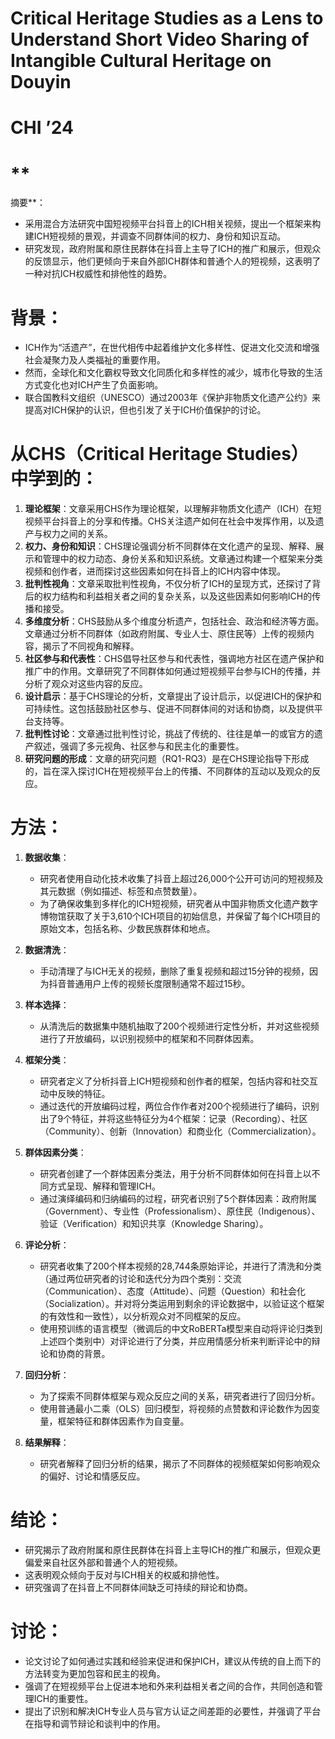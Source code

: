 # **Critical Heritage Studies as a Lens to Understand Short Video Sharing of Intangible Cultural Heritage on Douyin**

# **CHI ’24**

# **  
摘要**：

- 采用混合方法研究中国短视频平台抖音上的ICH相关视频，提出一个框架来构建ICH短视频的景观，并调查不同群体间的权力、身份和知识互动。
- 研究发现，政府附属和原住民群体在抖音上主导了ICH的推广和展示，但观众的反馈显示，他们更倾向于来自外部ICH群体和普通个人的短视频，这表明了一种对抗ICH权威性和排他性的趋势。  
      
    

# **背景**：

- ICH作为“活遗产”，在世代相传中起着维护文化多样性、促进文化交流和增强社会凝聚力及人类福祉的重要作用。
- 然而，全球化和文化霸权导致文化同质化和多样性的减少，城市化导致的生活方式变化也对ICH产生了负面影响。
- 联合国教科文组织（UNESCO）通过2003年《保护非物质文化遗产公约》来提高对ICH保护的认识，但也引发了关于ICH价值保护的讨论。

# 从CHS（Critical Heritage Studies）中学到的：

1. **理论框架**：文章采用CHS作为理论框架，以理解非物质文化遗产（ICH）在短视频平台抖音上的分享和传播。CHS关注遗产如何在社会中发挥作用，以及遗产与权力之间的关系。
2. **权力、身份和知识**：CHS理论强调分析不同群体在文化遗产的呈现、解释、展示和管理中的权力动态、身份关系和知识系统。文章通过构建一个框架来分类视频和创作者，进而探讨这些因素如何在抖音上的ICH内容中体现。
3. **批判性视角**：文章采取批判性视角，不仅分析了ICH的呈现方式，还探讨了背后的权力结构和利益相关者之间的复杂关系，以及这些因素如何影响ICH的传播和接受。
4. **多维度分析**：CHS鼓励从多个维度分析遗产，包括社会、政治和经济等方面。文章通过分析不同群体（如政府附属、专业人士、原住民等）上传的视频内容，揭示了不同视角和解释。
5. **社区参与和代表性**：CHS倡导社区参与和代表性，强调地方社区在遗产保护和推广中的作用。文章研究了不同群体如何通过短视频平台参与ICH的传播，并分析了观众对这些内容的反应。
6. **设计启示**：基于CHS理论的分析，文章提出了设计启示，以促进ICH的保护和可持续性。这包括鼓励社区参与、促进不同群体间的对话和协商，以及提供平台支持等。
7. **批判性讨论**：文章通过批判性讨论，挑战了传统的、往往是单一的或官方的遗产叙述，强调了多元视角、社区参与和民主化的重要性。
8. **研究问题的形成**：文章的研究问题（RQ1-RQ3）是在CHS理论指导下形成的，旨在深入探讨ICH在短视频平台上的传播、不同群体的互动以及观众的反应。  
      
    

# **方法**：

1. **数据收集**：
    
    - 研究者使用自动化技术收集了抖音上超过26,000个公开可访问的短视频及其元数据（例如描述、标签和点赞数量）。
    - 为了确保收集到多样化的ICH短视频，研究者从中国非物质文化遗产数字博物馆获取了关于3,610个ICH项目的初始信息，并保留了每个ICH项目的原始文本，包括名称、少数民族群体和地点。
2. **数据清洗**：
    
    - 手动清理了与ICH无关的视频，删除了重复视频和超过15分钟的视频，因为抖音普通用户上传的视频长度限制通常不超过15秒。
3. **样本选择**：
    
    - 从清洗后的数据集中随机抽取了200个视频进行定性分析，并对这些视频进行了开放编码，以识别视频中的框架和不同群体因素。
4. **框架分类**：
    
    - 研究者定义了分析抖音上ICH短视频和创作者的框架，包括内容和社交互动中反映的特征。
    - 通过迭代的开放编码过程，两位合作作者对200个视频进行了编码，识别出了9个特征，并将这些特征分为4个框架：记录（Recording）、社区（Community）、创新（Innovation）和商业化（Commercialization）。
5. **群体因素分类**：
    
    - 研究者创建了一个群体因素分类法，用于分析不同群体如何在抖音上以不同方式呈现、解释和管理ICH。
    - 通过演绎编码和归纳编码的过程，研究者识别了5个群体因素：政府附属（Government）、专业性（Professionalism）、原住民（Indigenous）、验证（Verification）和知识共享（Knowledge Sharing）。
6. **评论分析**：
    
    - 研究者收集了200个样本视频的28,744条原始评论，并进行了清洗和分类（通过两位研究者的讨论和迭代分为四个类别：交流（Communication）、态度（Attitude）、问题（Question）和社会化（Socialization）。并对将分类运用到剩余的评论数据中，以验证这个框架的有效性和一致性），以分析观众对不同框架的反应。
    - 使用预训练的语言模型（微调后的中文RoBERTa模型来自动将评论归类到上述四个类别中）对评论进行了分类，并应用情感分析来判断评论中的辩论和协商的背景。
7. **回归分析**：
    
    - 为了探索不同群体框架与观众反应之间的关系，研究者进行了回归分析。
    - 使用普通最小二乘（OLS）回归模型，将视频的点赞数和评论数作为因变量，框架特征和群体因素作为自变量。
8. **结果解释**：
    
    - 研究者解释了回归分析的结果，揭示了不同群体的视频框架如何影响观众的偏好、讨论和情感反应。

# **结论**：

- 研究揭示了政府附属和原住民群体在抖音上主导ICH的推广和展示，但观众更偏爱来自社区外部和普通个人的短视频。
- 这表明观众倾向于反对与ICH相关的权威和排他性。
- 研究强调了在抖音上不同群体间缺乏可持续的辩论和协商。
    

# **讨论**：

- 论文讨论了如何通过实践和经验来促进和保护ICH，建议从传统的自上而下的方法转变为更加包容和民主的视角。
- 强调了在短视频平台上促进本地和外来利益相关者之间的合作，共同创造和管理ICH的重要性。
- 提出了识别和解决ICH专业人员与官方认证之间差距的必要性，并强调了平台在指导和调节辩论和谈判中的作用。
